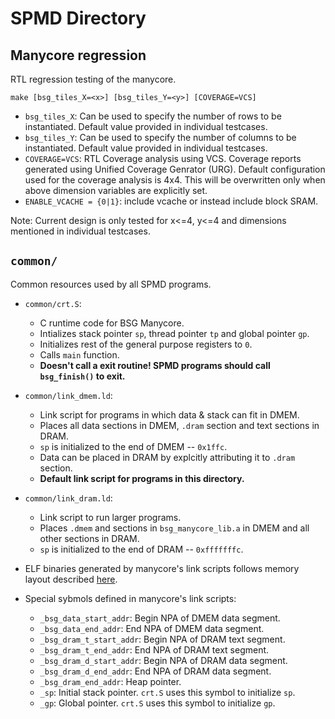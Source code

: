 SPMD Directory
==============

Manycore regression
-------------------

RTL regression testing of the manycore.

`make [bsg_tiles_X=<x>] [bsg_tiles_Y=<y>] [COVERAGE=VCS]` 

- `bsg_tiles_X`:
    Can be used to specify the number of rows to be instantiated. Default
    value provided in individual testcases.
- `bsg_tiles_Y`:
    Can be used to specify the number of columns to be instantiated. Default
    value provided in individual testcases.
- `COVERAGE=VCS`:
    RTL Coverage analysis using VCS. Coverage reports generated using
    Unified Coverage Genrator (URG). Default configuration used for
    the coverage analysis is 4x4. This will be overwritten only when
    above dimension variables are explicitly set.
- `ENABLE_VCACHE = {0|1}`:
    include vcache or instead include block SRAM.

Note: 
    Current design is only tested for x<=4, y<=4 and dimensions mentioned in
    individual testcases.


`common/`
----------

Common resources used by all SPMD programs.

- `common/crt.S`:
  - C runtime code for BSG Manycore.
  - Intializes stack pointer `sp`, thread pointer `tp` and global pointer `gp`.
  - Initializes rest of the general purpose registers to `0`.
  - Calls `main` function.
  - **Doesn't call a exit routine! SPMD programs should call `bsg_finish()` to exit.**

- `common/link_dmem.ld`:
  - Link script for programs in which data & stack can fit in DMEM.
  - Places all data sections in DMEM, `.dram` section and text sections in DRAM.
  - `sp` is initialized to the end of DMEM -- `0x1ffc`.
  - Data can be placed in DRAM by explcitly attributing it to `.dram` section.
  - **Default link script for programs in this directory.**

- `common/link_dram.ld`:
  - Link script to run larger programs.
  - Places `.dmem` and sections in `bsg_manycore_lib.a` in DMEM and all other sections in DRAM.
  - `sp` is initialized to the end of DRAM -- `0xfffffffc`.

- ELF binaries generated by manycore's link scripts follows memory layout described [here](
https://docs.google.com/document/d/1b2g2nnMYidMkcn6iHJ9NGjpQYfZeWEmMdLeO_3nLtgo/edit#bookmark=id.6ta2llhb2shf).
  
- Special sybmols defined in manycore's link scripts:
  - `_bsg_data_start_addr`: Begin NPA of DMEM data segment.
  - `_bsg_data_end_addr`: End NPA of DMEM data segment.
  - `_bsg_dram_t_start_addr`: Begin NPA of DRAM text segment.
  - `_bsg_dram_t_end_addr`: End NPA of DRAM text segment.
  - `_bsg_dram_d_start_addr`: Begin NPA of DRAM data segment.
  - `_bsg_dram_d_end_addr`: End NPA of DRAM data segment.
  - `_bsg_dram_end_addr`: Heap pointer.
  - `_sp`: Initial stack pointer. `crt.S` uses this symbol to initialize `sp`.
  - `_gp`: Global pointer. `crt.S` uses this symbol to initialize `gp`.
